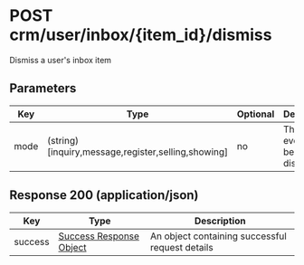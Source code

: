 # POST crm/user/inbox/{item_id}/dismiss

Dismiss a user's inbox item

## Parameters

| Key | Type | Optional | Description
| - | - | - | -
| mode | (string) [inquiry,message,register,selling,showing] | no | The type of event item being dismissed

## Response 200 (application/json)

| Key | Type | Description
| - | - | -
| success | [Success Response Object](../../../../../objects/SUCCESS_RESPONSE.md) | An object containing successful request details
